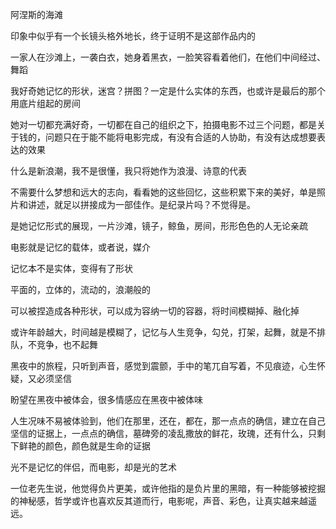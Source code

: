 阿涅斯的海滩

印象中似乎有一个长镜头格外地长，终于证明不是这部作品内的

一家人在沙滩上，一袭白衣，她身着黑衣，一脸笑容看着他们，在他们中间经过、舞蹈

我好奇她记忆的形状，迷宫？拼图？一定是什么实体的东西，也或许是最后的那个用底片组起的房间

她对一切都充满好奇，一切都在自己的组织之下，拍摄电影不过三个问题，都是关于钱的，问题只在于能不能将电影完成，有没有合适的人协助，有没有达成想要表达的效果

什么是新浪潮，我不是很懂，我只将她作为浪漫、诗意的代表

不需要什么梦想和远大的志向，看看她的这些回忆，这些积累下来的美好，单是照片和讲述，就足以拼接成为一部佳作。是纪录片吗？不觉得是。

是她记忆形式的展现，一片沙滩，镜子，鲸鱼，房间，形形色色的人无论亲疏

电影就是记忆的载体，或者说，媒介

记忆本不是实体，变得有了形状

平面的，立体的，流动的，浪潮般的

可以被捏造成各种形状，可以成为容纳一切的容器，将时间模糊掉、融化掉

或许年龄越大，时间越是模糊了，记忆与人生竞争，勾兑，打架，起舞，就是不排队，不竞争，也不起舞

黑夜中的旅程，只听到声音，感觉到震颤，手中的笔兀自写着，不见痕迹，心生怀疑，又必须坚信

盼望在黑夜中被体会，很多情感应在黑夜中被体味

人生况味不易被体验到，他们在那里，还在，都在，那一点点的确信，建立在自己坚信的证据上，一点点的确信，墓碑旁的凌乱撒放的鲜花，玫瑰，还有什么，只剩下鲜艳的颜色，颜色就是生命的证据

光不是记忆的伴侣，而电影，却是光的艺术

一位老先生说，他觉得负片更美，或许他指的是负片里的黑暗，有一种能够被挖掘的神秘感，哲学或许也喜欢反其道而行，电影呢，声音、彩色，让真实越来越遥远。

